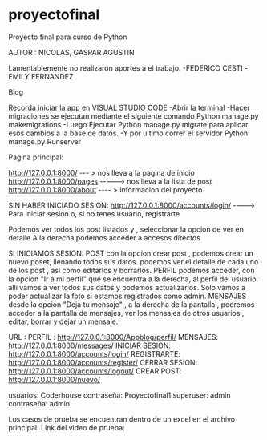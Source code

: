 # proyectofinal
Proyecto final para curso de Python 

AUTOR : NICOLAS, GASPAR AGUSTIN 

Lamentablemente no realizaron aportes a el trabajo.
-FEDERICO CESTI 
-EMILY FERNANDEZ

Blog 

Recorda iniciar la app en VISUAL STUDIO CODE
-Abrir la terminal
-Hacer migraciones se ejecutan mediante el siguiente comando Python manage.py makemigrations
-Luego Ejecutar Python manage.py migrate para aplicar esos cambios a la base de datos. 
-Y por ultimo correr el servidor  Python manage.py Runserver

Pagina principal: 

http://127.0.0.1:8000/   --- > nos lleva a la pagina de inicio
http://127.0.0.1:8000/pages -----> nos lleva a la lista de post 
http://127.0.0.1:8000/about ---- > informacion del proyecto 

SIN HABER INICIADO SESION:
http://127.0.0.1:8000/accounts/login/ ----> Para iniciar sesion o, si no tenes usuario, registrarte 

Podemos ver todos los post listados y , seleccionar la opcion de ver en detalle 
A la derecha podemos acceder a accesos directos

SI INICIAMOS SESION:
POST 
con la opcion crear post , podemos crear un nuevo poset, llenando todos sus datos.
podemos ver el detalle de cada uno de los post , asi como editarlos y borrarlos.
PERFIL
podemos acceder, con la opcion "Ir a mi perfil" que se encuentra a la derecha, al perfil del usuario. alli vamos a ver todos sus datos y podemos actualizarlos. Solo vamos a poder actualizar la foto si estamos registrados como admin. 
MENSAJES
desde la opcion "Deja tu mensaje" , a la derecha de la pantalla , podremos acceder a la pantalla de mensajes, ver los mensajes de otros usuarios , editar, borrar y dejar un mensaje. 


URL :
PERFIL : http://127.0.0.1:8000/Appblog/perfil/
MENSAJES: http://127.0.0.1:8000/messages/
INICIAR SESION: http://127.0.0.1:8000/accounts/login/
REGISTRARTE: http://127.0.0.1:8000/accounts/register/
CERRAR SESION: http://127.0.0.1:8000/accounts/logout/
CREAR POST: http://127.0.0.1:8000/nuevo/


usuarios: Coderhouse  contraseña: Proyectofinal1
superuser: admin contraseña: admin


Los casos de prueba se encuentran dentro de un excel en el archivo principal. 
Link del video de prueba: 

